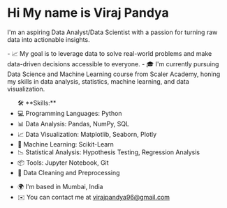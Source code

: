 Hi My name is Viraj Pandya
=============================

I'm an aspiring Data Analyst/Data Scientist with a passion for turning raw data into actionable insights.<p> - 📈 My goal is to leverage data to solve real-world problems and make data-driven decisions accessible to everyone. - 🎓 I'm currently pursuing Data Science and Machine Learning course from Scaler Academy, honing my skills in data analysis, statistics, machine learning, and data visualization. <ul> 🛠️ \*\*Skills:\*\* <li>💻 Programming Languages: Python</li> <li> 📊 Data Analysis: Pandas, NumPy, SQL</li> <li>📈 Data Visualization: Matplotlib, Seaborn, Plotly</li> <li>🤖 Machine Learning: Scikit-Learn</li> <li>📉 Statistical Analysis: Hypothesis Testing, Regression Analysis</li> <li>📦 Tools: Jupyter Notebook, Git</li> <li>🧐 Data Cleaning and Preprocessing</li> </ul>

* 🌍  I'm based in Mumbai, India
* ✉️  You can contact me at [virajpandya96@gmail.com](mailto:virajpandya96@gmail.com)
